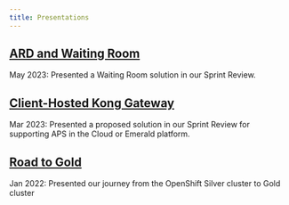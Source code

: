 ```yaml
---
title: Presentations
---
```


## [ARD and Waiting Room](/artifacts/ARD-and-Waiting-Room.pdf)

May 2023: Presented a Waiting Room solution in our Sprint Review.

## [Client-Hosted Kong Gateway](/artifacts/Client-Hosted-Kong-Gateway.pdf)

Mar 2023: Presented a proposed solution in our Sprint Review for supporting APS in the Cloud or Emerald platform.

## [Road to Gold](/artifacts/Road-to-Gold.pdf)

Jan 2022: Presented our journey from the OpenShift Silver cluster to Gold cluster
